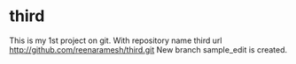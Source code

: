 # third
This is my 1st project on git.
With repository name third url http://github.com/reenaramesh/third.git
New branch sample_edit is created.
